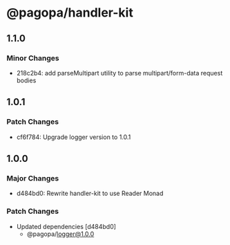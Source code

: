 # @pagopa/handler-kit

## 1.1.0

### Minor Changes

- 218c2b4: add parseMultipart utility to parse multipart/form-data request bodies

## 1.0.1

### Patch Changes

- cf6f784: Upgrade logger version to 1.0.1

## 1.0.0

### Major Changes

- d484bd0: Rewrite handler-kit to use Reader Monad

### Patch Changes

- Updated dependencies [d484bd0]
  - @pagopa/logger@1.0.0

